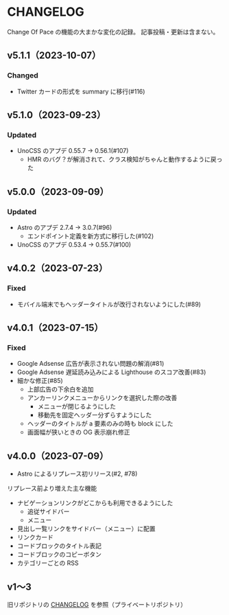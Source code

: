 # CHANGELOG
Change Of Pace の機能の大まかな変化の記録。
記事投稿・更新は含まない。

## v5.1.1（2023-10-07）
### Changed
- Twitter カードの形式を summary に移行(#116)

## v5.1.0（2023-09-23）
### Updated
- UnoCSS のアプデ 0.55.7 -> 0.56.1(#107)
  - HMR のバグ？が解消されて、クラス検知がちゃんと動作するように戻った

## v5.0.0（2023-09-09）
### Updated
- Astro のアプデ 2.7.4 -> 3.0.7(#96)
  - エンドポイント定義を新方式に移行した(#102)
- UnoCSS のアプデ 0.53.4 -> 0.55.7(#100)

## v4.0.2（2023-07-23）
### Fixed
- モバイル端末でもヘッダータイトルが改行されないようにした(#89)

## v4.0.1（2023-07-15）
### Fixed
- Google Adsense 広告が表示されない問題の解消(#81)
- Google Adsense 遅延読み込みによる Lighthouse のスコア改善(#83)
- 細かな修正(#85)
  - 上部広告の下余白を追加
  - アンカーリンクメニューからリンクを選択した際の改善
    - メニューが閉じるようにした
    - 移動先を固定ヘッダー分ずらすようにした
  - ヘッダーのタイトルが a 要素のみの時も block にした
  - 画面幅が狭いときの OG 表示崩れ修正

## v4.0.0（2023-07-09）
- Astro によるリプレース初リリース(#2, #78)

リプレース前より増えた主な機能
- ナビゲーションリンクがどこからも利用できるようにした
  - 追従サイドバー
  - メニュー
- 見出し一覧リンクをサイドバー（メニュー）に配置
- リンクカード
- コードブロックのタイトル表記
- コードブロックのコピーボタン
- カテゴリーごとの RSS

## v1～3
旧リポジトリの [CHANGELOG](https://github.com/h-yoshikawa44/change-of-pace/blob/main/CHANGELOG.md) を参照（プライベートリポジトリ）
